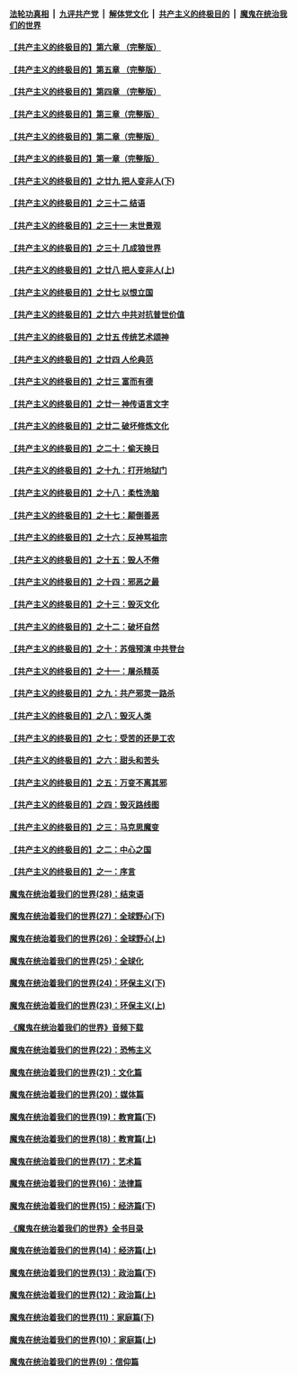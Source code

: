 

####  [法轮功真相](../../../../basic/blob/master/README.md?t=04250131) &nbsp;|&nbsp; [九评共产党](../../../../9ping.md/blob/master/README.md?t=04250131) &nbsp;|&nbsp; [解体党文化](../../../../jtdwh.md/blob/master/README.md?t=04250131)  &nbsp;|&nbsp; [共产主义的终极目的](../../../../gczydzjmd.md/blob/master/README.md?t=04250131) &nbsp;|&nbsp; [魔鬼在统治我们的世界](../../../../mgztzwmdsj.md/blob/master/README.md?t=04250131) 

#### [【共产主义的终极目的】第六章 （完整版）](../pages/nsc422/n11428913.md?t=04250131) 

#### [【共产主义的终极目的】第五章 （完整版）](../pages/nsc422/n11428912.md?t=04250131) 

#### [【共产主义的终极目的】第四章 （完整版）](../pages/nsc422/n11428907.md?t=04250131) 

#### [【共产主义的终极目的】第三章（完整版）](../pages/nsc422/n11428848.md?t=04250131) 

#### [【共产主义的终极目的】第二章（完整版）](../pages/nsc422/n11428831.md?t=04250131) 

#### [【共产主义的终极目的】第一章（完整版）](../pages/nsc422/n11417651.md?t=04250131) 

#### [【共产主义的终极目的】之廿九 把人变非人(下)](../pages/nsc422/n11344140.md?t=04250131) 

#### [【共产主义的终极目的】之三十二 结语](../pages/nsc422/n11360535.md?t=04250131) 

#### [【共产主义的终极目的】之三十一 末世景观](../pages/nsc422/n11351129.md?t=04250131) 

#### [【共产主义的终极目的】之三十 几成狼世界](../pages/nsc422/n11348280.md?t=04250131) 

#### [【共产主义的终极目的】之廿八 把人变非人(上)](../pages/nsc422/n11340492.md?t=04250131) 

#### [【共产主义的终极目的】之廿七 以恨立国](../pages/nsc422/n11336944.md?t=04250131) 

#### [【共产主义的终极目的】之廿六 中共对抗普世价值](../pages/nsc422/n11324785.md?t=04250131) 

#### [【共产主义的终极目的】之廿五 传统艺术颂神](../pages/nsc422/n11296396.md?t=04250131) 

#### [【共产主义的终极目的】之廿四 人伦典范](../pages/nsc422/n11296397.md?t=04250131) 

#### [【共产主义的终极目的】之廿三 富而有德](../pages/nsc422/n11283598.md?t=04250131) 

#### [【共产主义的终极目的】之廿一 神传语言文字](../pages/nsc422/n11263265.md?t=04250131) 

#### [【共产主义的终极目的】之廿二 破坏修炼文化](../pages/nsc422/n11245728.md?t=04250131) 

#### [【共产主义的终极目的】之二十：偷天换日](../pages/nsc422/n11238846.md?t=04250131) 

#### [【共产主义的终极目的】之十九：打开地狱门](../pages/nsc422/n11206376.md?t=04250131) 

#### [【共产主义的终极目的】之十八：柔性洗脑](../pages/nsc422/n11199994.md?t=04250131) 

#### [【共产主义的终极目的】之十七：颠倒善恶](../pages/nsc422/n11179782.md?t=04250131) 

#### [【共产主义的终极目的】之十六：反神骂祖宗](../pages/nsc422/n11166798.md?t=04250131) 

#### [【共产主义的终极目的】之十五：毁人不倦](../pages/nsc422/n11166792.md?t=04250131) 

#### [【共产主义的终极目的】之十四：邪恶之最](../pages/nsc422/n11150249.md?t=04250131) 

#### [【共产主义的终极目的】之十三：毁灭文化](../pages/nsc422/n11135227.md?t=04250131) 

#### [【共产主义的终极目的】之十二：破坏自然](../pages/nsc422/n11135214.md?t=04250131) 

#### [【共产主义的终极目的】之十：苏俄预演 中共登台](../pages/nsc422/n11118424.md?t=04250131) 

#### [【共产主义的终极目的】之十一：屠杀精英](../pages/nsc422/n11118442.md?t=04250131) 

#### [【共产主义的终极目的】之九：共产邪灵一路杀](../pages/nsc422/n11114139.md?t=04250131) 

#### [【共产主义的终极目的】之八：毁灭人类](../pages/nsc422/n11108503.md?t=04250131) 

#### [【共产主义的终极目的】之七：受苦的还是工农](../pages/nsc422/n11101809.md?t=04250131) 

#### [【共产主义的终极目的】之六：甜头和苦头](../pages/nsc422/n11096971.md?t=04250131) 

#### [【共产主义的终极目的】之五：万变不离其邪](../pages/nsc422/n11091285.md?t=04250131) 

#### [【共产主义的终极目的】之四：毁灭路线图](../pages/nsc422/n11086284.md?t=04250131) 

#### [【共产主义的终极目的】之三：马克思魔变](../pages/nsc422/n11061941.md?t=04250131) 

#### [【共产主义的终极目的】之二：中心之国](../pages/nsc422/n11047728.md?t=04250131) 

#### [【共产主义的终极目的】之一：序言](../pages/nsc422/n11086077.md?t=04250131) 

#### [魔鬼在统治着我们的世界(28)：结束语](../pages/nsc422/n10936246.md?t=04250131) 

#### [魔鬼在统治着我们的世界(27)：全球野心(下)](../pages/nsc422/n10928319.md?t=04250131) 

#### [魔鬼在统治着我们的世界(26)：全球野心(上)](../pages/nsc422/n10900318.md?t=04250131) 

#### [魔鬼在统治着我们的世界(25)：全球化](../pages/nsc422/n10788205.md?t=04250131) 

#### [魔鬼在统治着我们的世界(24)：环保主义(下)](../pages/nsc422/n10695307.md?t=04250131) 

#### [魔鬼在统治着我们的世界(23)：环保主义(上)](../pages/nsc422/n10688613.md?t=04250131) 

#### [《魔鬼在统治着我们的世界》音频下载](../pages/nsc422/n10635553.md?t=04250131) 

#### [魔鬼在统治着我们的世界(22)：恐怖主义](../pages/nsc422/n10614727.md?t=04250131) 

#### [魔鬼在统治着我们的世界(21)：文化篇](../pages/nsc422/n10597706.md?t=04250131) 

#### [魔鬼在统治着我们的世界(20)：媒体篇](../pages/nsc422/n10586579.md?t=04250131) 

#### [魔鬼在统治着我们的世界(19)：教育篇(下)](../pages/nsc422/n10564808.md?t=04250131) 

#### [魔鬼在统治着我们的世界(18)：教育篇(上)](../pages/nsc422/n10526970.md?t=04250131) 

#### [魔鬼在统治着我们的世界(17)：艺术篇](../pages/nsc422/n10499093.md?t=04250131) 

#### [魔鬼在统治着我们的世界(16)：法律篇](../pages/nsc422/n10485969.md?t=04250131) 

#### [魔鬼在统治着我们的世界(15)：经济篇(下)](../pages/nsc422/n10469975.md?t=04250131) 

#### [《魔鬼在统治着我们的世界》全书目录](../pages/nsc422/n10464261.md?t=04250131) 

#### [魔鬼在统治着我们的世界(14)：经济篇(上)](../pages/nsc422/n10457370.md?t=04250131) 

#### [魔鬼在统治着我们的世界(13)：政治篇(下)](../pages/nsc422/n10448270.md?t=04250131) 

#### [魔鬼在统治着我们的世界(12)：政治篇(上)](../pages/nsc422/n10444576.md?t=04250131) 

#### [魔鬼在统治着我们的世界(11)：家庭篇(下)](../pages/nsc422/n10440961.md?t=04250131) 

#### [魔鬼在统治着我们的世界(10)：家庭篇(上)](../pages/nsc422/n10435448.md?t=04250131) 

#### [魔鬼在统治着我们的世界(9)：信仰篇](../pages/nsc422/n10432159.md?t=04250131) 

